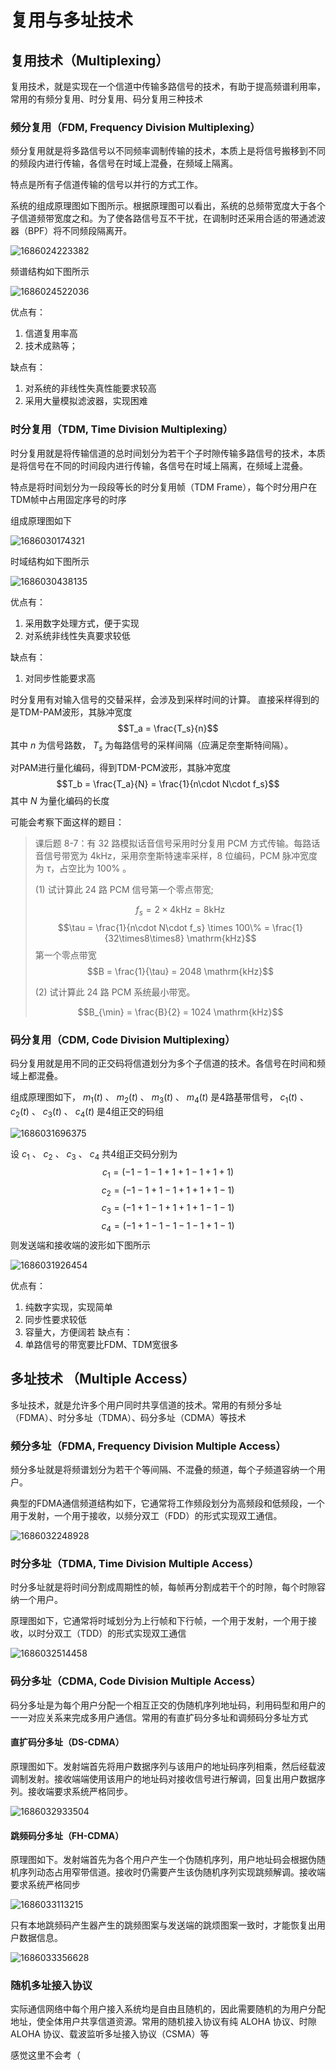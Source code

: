 # 复用与多址技术

## 复用技术（Multiplexing）

复用技术，就是实现在一个信道中传输多路信号的技术，有助于提高频谱利用率，常用的有频分复用、时分复用、码分复用三种技术

### 频分复用（FDM, Frequency Division Multiplexing）
频分复用就是将多路信号以不同频率调制传输的技术，本质上是将信号搬移到不同的频段内进行传输，各信号在时域上混叠，在频域上隔离。

特点是所有子信道传输的信号以并行的方式工作。

系统的组成原理图如下图所示。根据原理图可以看出，系统的总频带宽度大于各个子信道频带宽度之和。为了使各路信号互不干扰，在调制时还采用合适的带通滤波器（BPF）将不同频段隔离开。

![1686024223382](../image/复用与多址技术/1686024223382.png)

频谱结构如下图所示

![1686024522036](../image/复用与多址技术/1686024522036.png)

优点有：
1. 信道复用率高
2. 技术成熟等；

缺点有：
1. 对系统的非线性失真性能要求较高
2. 采用大量模拟滤波器，实现困难

### 时分复用（TDM, Time Division Multiplexing）

时分复用就是将传输信道的总时间划分为若干个子时隙传输多路信号的技术，本质是将信号在不同的时间段内进行传输，各信号在时域上隔离，在频域上混叠。

特点是将时间划分为一段段等长的时分复用帧（TDM Frame），每个时分用户在TDM帧中占用固定序号的时序

组成原理图如下

![1686030174321](../image/复用与多址技术/1686030174321.png)

时域结构如下图所示

![1686030438135](../image/复用与多址技术/1686030438135.png)

优点有：
1. 采用数字处理方式，便于实现
2. 对系统非线性失真要求较低

缺点有：
1. 对同步性能要求高

时分复用有对输入信号的交替采样，会涉及到采样时间的计算。
直接采样得到的是TDM-PAM波形，其脉冲宽度
$$T_a = \frac{T_s}{n}$$
其中 $n$ 为信号路数， $T_s$ 为每路信号的采样间隔（应满足奈奎斯特间隔）。

对PAM进行量化编码，得到TDM-PCM波形，其脉冲宽度
$$T_b = \frac{T_a}{N} = \frac{1}{n\cdot N\cdot f_s}$$
其中 $N$ 为量化编码的长度

可能会考察下面这样的题目：
> 课后题 8-7：有 32 路模拟话音信号采用时分复用 PCM 方式传输。每路话音信号带宽为 $4\mathrm{kHz}$，采用奈奎斯特速率采样，8 位编码，PCM 脉冲宽度为 $\tau$，占空比为 $100\%$ 。
> 
> (1) 试计算此 24 路 PCM 信号第一个零点带宽;
>
> $$f_s = 2\times 4 \mathrm{kHz} = 8 \mathrm{kHz}$$
> $$\tau = \frac{1}{n\cdot N\cdot f_s} \times 100\% = \frac{1}{32\times8\times8} \mathrm{kHz}$$
> 第一个零点带宽 
> $$B = \frac{1}{\tau} = 2048 \mathrm{kHz}$$
> 
> (2) 试计算此 24 路 PCM 系统最小带宽。
>
> $$B_{\min} = \frac{B}{2} = 1024 \mathrm{kHz}$$


### 码分复用（CDM, Code Division Multiplexing）
码分复用就是用不同的正交码将信道划分为多个子信道的技术。各信号在时间和频域上都混叠。

组成原理图如下， $m_1(t)$ 、 $m_2(t)$ 、 $m_3(t)$ 、 $m_4(t)$ 是4路基带信号， $c_1(t)$ 、 $c_2(t)$ 、 $c_3(t)$ 、 $c_4(t)$ 是4组正交的码组

![1686031696375](../image/复用与多址技术/1686031696375.png)

设 $c_1$ 、 $c_2$ 、 $c_3$ 、 $c_4$  共4组正交码分别为
$$c_1=(-1-1-1+1+1-1+1+1)$$
$$c_2=(-1-1+1-1+1+1+1-1)$$
$$c_3=(-1+1-1+1+1+1-1-1)$$
$$c_4=(-1+1-1-1-1-1+1-1)$$
则发送端和接收端的波形如下图所示

![1686031926454](../image/复用与多址技术/1686031926454.png)

优点有：
1. 纯数字实现，实现简单
2. 同步性要求较低
3. 容量大，方便阔若
缺点有：
1. 单路信号的带宽要比FDM、TDM宽很多

## 多址技术 （Multiple Access）
多址技术，就是允许多个用户同时共享信道的技术。常用的有频分多址（FDMA）、时分多址（TDMA）、码分多址（CDMA）等技术

### 频分多址（FDMA, Frequency Division Multiple Access）
频分多址就是将频谱划分为若干个等间隔、不混叠的频道，每个子频道容纳一个用户。

典型的FDMA通信频道结构如下，它通常将工作频段划分为高频段和低频段，一个用于发射，一个用于接收，以频分双工（FDD）的形式实现双工通信。

![1686032248928](../image/复用与多址技术/1686032248928.png)


### 时分多址（TDMA, Time Division Multiple Access）
时分多址就是将时间分割成周期性的帧，每帧再分割成若干个的时隙，每个时隙容纳一个用户。

原理图如下，它通常将时域划分为上行帧和下行帧，一个用于发射，一个用于接收，以时分双工（TDD）的形式实现双工通信

![1686032514458](../image/复用与多址技术/1686032514458.png)

### 码分多址（CDMA, Code Division Multiple Access）

码分多址是为每个用户分配一个相互正交的伪随机序列地址码，利用码型和用户的一一对应关系来完成多用户通信。常用的有直扩码分多址和调频码分多址方式

#### 直扩码分多址（DS-CDMA）

原理图如下。发射端首先将用户数据序列与该用户的地址码序列相乘，然后经载波调制发射。接收端端使用该用户的地址码对接收信号进行解调，回复出用户数据序列。接收端要求系统严格同步。

![1686032933504](../image/复用与多址技术/1686032933504.png)

#### 跳频码分多址（FH-CDMA）
原理图如下。发射端首先为各个用户产生一个伪随机序列，用户地址码会根据伪随机序列动态占用窄带信道。接收时仍需要产生该伪随机序列实现跳频解调。接收端要求系统严格同步

![1686033113215](../image/复用与多址技术/1686033113215.png)

只有本地跳频码产生器产生的跳频图案与发送端的跳烦图案一致时，才能恢复出用户数据信息。

![1686033356628](../image/复用与多址技术/1686033356628.png)

### 随机多址接入协议

实际通信网络中每个用户接入系统均是自由且随机的，因此需要随机的为用户分配地址，使全体用户共享信道资源。常用的随机接入协议有纯 ALOHA 协议、时隙 ALOHA 协议、载波监听多址接入协议（CSMA）等

感觉这里不会考（